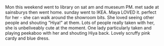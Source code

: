 Mon this weekend went to library on sat am and mueseum PM. met sade at sainsburys then went home. sunday went to IKEA. Maya LOVED it. perfect for her - she can walk around the showroom bits. She loved seeing other people and shouting "Hiya!" at them. Lots of people really taken with her, she is unbeliveably cute at the moment. One lady particularly taken and playing peekaboo with her and shouting Hiya back. Lovely scruffy pink cardy and blue dress. 
